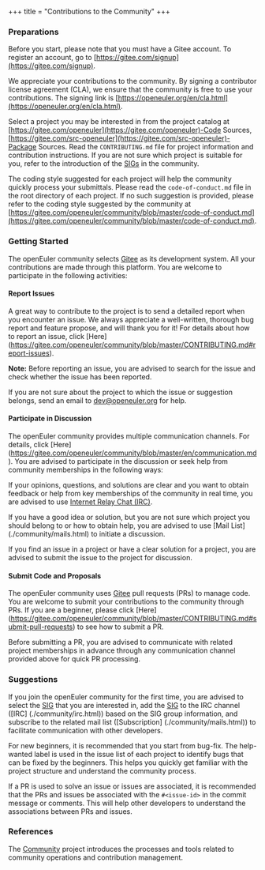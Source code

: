 +++
title = "Contributions to the Community"
+++

### Preparations

Before you start, please note that you must have a Gitee account. To register an account, go to [https://gitee.com/signup](https://gitee.com/signup).    

We appreciate your contributions to the community. By signing a contributor license agreement (CLA), we ensure that the community is free to use your contributions. The signing link is [https://openeuler.org/en/cla.html](https://openeuler.org/en/cla.html).      

Select a project you may be interested in from the project catalog at [https://gitee.com/openeuler](https://gitee.com/openeuler)-Code Sources, [https://gitee.com/src-openeuler](https://gitee.com/src-openeuler)-Package Sources. Read the ```CONTRIBUTING.md``` file for project information and contribution instructions.  If you are not sure which project is suitable for you, refer to the introduction of the [SIGs](./sig.html) in the community.    

The coding style suggested for each project will help the community quickly process your submittals. Please read the ```code-of-conduct.md``` file in the root directory of each project. If no such suggestion is provided, please refer to the coding style suggested by the community at [https://gitee.com/openeuler/community/blob/master/code-of-conduct.md](https://gitee.com/openeuler/community/blob/master/code-of-conduct.md).  <br>    

### Getting Started

  The openEuler community selects [Gitee](https://gitee.com/openeuler) as its development system. All your contributions are made through this platform. You are welcome to participate in the following activities:

#### Report Issues

A great way to contribute to the project is to send a detailed report when you encounter an issue. We always appreciate a well-written, thorough bug report and feature propose, and will thank you for it! For details about how to report an issue, click [Here] (https://gitee.com/openeuler/community/blob/master/CONTRIBUTING.md#report-issues).    

**Note:** Before reporting an issue, you are advised to search for the issue and check whether the issue has been reported.   

If you are not sure about the project to which the issue or suggestion belongs, send an email to <dev@openeuler.org> for help.   

#### Participate in Discussion

The openEuler community provides multiple communication channels. For details, click [Here] (https://gitee.com/openeuler/community/blob/master/en/communication.md). You are advised to participate in the discussion or seek help from community memberships in the following ways:

If your opinions, questions, and solutions are clear and you want to obtain feedback or help from key memberships of the community in real time, you are advised to use [Internet Relay Chat (IRC)](./community/irc.html).

If you have a good idea or solution, but you are not sure which project you should belong to or how to obtain help, you are advised to use [Mail List] (./community/mails.html) to initiate a discussion.

If you find an issue in a project or have a clear solution for a project, you are advised to submit the issue to the project for discussion.

#### Submit Code and Proposals

The openEuler community uses [Gitee](https://gitee.com/openeuler) pull requests (PRs) to manage code. You are welcome to submit your contributions to the community through PRs. If you are a beginner, please click [Here] (https://gitee.com/openeuler/community/blob/master/CONTRIBUTING.md#submit-pull-requests) to see how to submit a PR.

Before submitting a PR, you are advised to communicate with related project memberships in advance through any communication channel provided above for quick PR processing.

### Suggestions

If you join the openEuler community for the first time, you are advised to select the [SIG](./sig.html) that you are interested in, add the [SIG](./sig.html) to the IRC channel ([IRC] (./community/irc.html)) based on the SIG group information, and subscribe to the related mail list ([Subscription] (./community/mails.html)) to facilitate communication with other developers.

For new beginners, it is recommended that you start from bug-fix. The help-wanted label is used in the issue list of each project to identify bugs that can be fixed by the beginners. This helps you quickly get familiar with the project structure and understand the community process.

If a PR is used to solve an issue or issues are associated, it is recommended that the PRs and issues be associated with the ```#<issue-id>``` in the commit message or comments. This will help other developers to understand the associations between PRs and issues. <br/>

### References

The [Community](https://gitee.com/openeuler/community) project introduces the processes and tools related to community operations and contribution management. 

